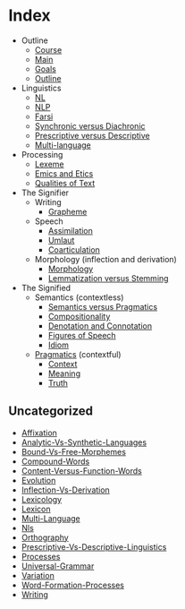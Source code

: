 # Index

- Outline
  - [Course](docs/course.md)
  - [Main](docs/main.md)
  - [Goals](docs/goals.md)
  - [Outline](docs/outline.md)
- Linguistics
  - [NL](docs/nl.md)
  - [NLP](docs/nlp.md)
  - [Farsi](docs/farsi.md)
  - [Synchronic versus Diachronic](docs/synchronic-vs-diachronic.md)
  - [Prescriptive versus Descriptive](docs/prescriptive-vs-descriptive-linguistics.md)
  - [Multi-language](docs/multi-language.md)
- Processing
  - [Lexeme](docs/lexeme.md)
  - [Emics and Etics](docs/emics-and-etics.md)
  - [Qualities of Text](docs/qualities-of-text.md)
- The Signifier
  - Writing
    - [Grapheme](docs/grapheme.md)
  - Speech
    - [Assimilation](docs/assimilation.md)
    - [Umlaut](docs/umlaut.md)
    - [Coarticulation](docs/coarticulation.md)
  - Morphology (inflection and derivation)
    - [Morphology](docs/morphology.md)
    - [Lemmatization versus Stemming](docs/lemmatization-vs-stemming.md)
- The Signified
  - Semantics (contextless)
    - [Semantics versus Pragmatics](docs/semantics-vs-pragmatics.md)
    - [Compositionality](docs/compositionality.md)
    - [Denotation and Connotation](docs/denotation-and-connotation.md)
    - [Figures of Speech](docs/figures-of-speech.md)
    - [Idiom](docs/idiom.md)
  - [Pragmatics](context.md#pragmatics) (contextful)
    - [Context](docs/context.md)
    - [Meaning](docs/meaning.md)
    - [Truth](docs/truth.md)

## Uncategorized

- [Affixation](docs/affixation.md)
- [Analytic-Vs-Synthetic-Languages](docs/analytic-vs-synthetic-languages.md)
- [Bound-Vs-Free-Morphemes](docs/bound-vs-free-morphemes.md)
- [Compound-Words](docs/compound-words.md)
- [Content-Versus-Function-Words](docs/content-versus-function-words.md)
- [Evolution](docs/evolution.md)
- [Inflection-Vs-Derivation](docs/inflection-vs-derivation.md)
- [Lexicology](docs/lexicology.md)
- [Lexicon](docs/lexicon.md)
- [Multi-Language](docs/multi-language.md)
- [Nls](docs/nls.md)
- [Orthography](docs/orthography.md)
- [Prescriptive-Vs-Descriptive-Linguistics](docs/prescriptive-vs-descriptive-linguistics.md)
- [Processes](docs/processes.md)
- [Universal-Grammar](docs/universal-grammar.md)
- [Variation](docs/variation.md)
- [Word-Formation-Processes](docs/word-formation-processes.md)
- [Writing](docs/writing.md)
